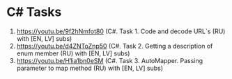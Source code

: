 # C# Tasks

1. https://youtu.be/9f2hNmfot80 (C#. Task 1. Code and decode URL`s (RU) with [EN, LV] subs)
2. https://youtu.be/d4ZNToZnp50 (C#. Task 2. Getting a description of enum member (RU) with [EN, LV] subs)
3. https://youtu.be/H1ia1bn0eSM (C#. Task 3. AutoMapper. Passing parameter to map method (RU) with [EN, LV] subs)
